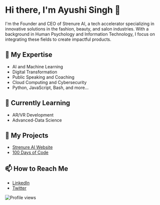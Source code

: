 # Hi there, I'm Ayushi Singh 👋

I'm the Founder and CEO of Strenure AI, a tech accelerator specializing in innovative solutions in the fashion, beauty, and salon industries. With a background in Human Psychology and Information Technology, I focus on integrating these fields to create impactful products.

## 🚀 My Expertise
- AI and Machine Learning
- Digital Transformation
- Public Speaking and Coaching
- Cloud Computing and Cybersecurity
- Python, JavaScript, Bash, and more...

## 🌱 Currently Learning
- AR/VR Development
- Advanced-Data Science

## 💼 My Projects
- [Strenure AI Website](https://strenure.com)
- [100 Days of Code](https://github.com/ayushisingh/100-days-of-code)

## 📫 How to Reach Me
- [LinkedIn](https://www.linkedin.com/in/ayushi-singh)
- [Twitter](https://twitter.com/ayushisingh)

![Profile views](https://komarev.com/ghpvc/?username=ayushisingh&color=brightgreen)

